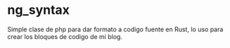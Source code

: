 # ng_syntax
Simple clase de php para dar formato a codigo fuente en Rust, lo uso para crear los bloques de codigo de mi blog.
